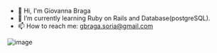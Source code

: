 - 👋 Hi, I'm Giovanna Braga
- 🌱 I’m currently learning Ruby on Rails and Database(postgreSQL).
- 📫 How to reach me: gbraga.soria@gmail.com

![image](https://github.com/user-attachments/assets/bde18fe5-473a-4854-b7fb-1b0a48376a1e)
